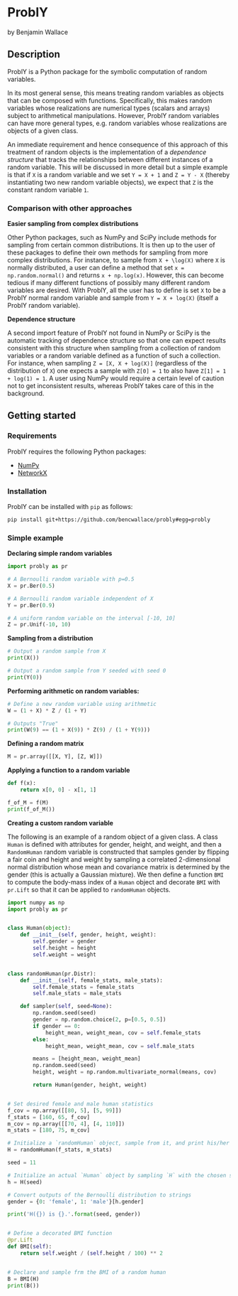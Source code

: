 # ProblY
by Benjamin Wallace

## Description

ProblY is a Python package for the symbolic computation of random variables.

In its most general sense, this means treating random variables as objects that can be composed with functions. Specifically, this makes random variables whose realizations are numerical types (scalars and arrays) subject to arithmetical manipulations. However, ProblY random variables can have more general types, e.g. random variables whose realizations are objects of a given class.

An immediate requirement and hence consequence of this approach of this treatment of random objects is the implementation of a *dependence structure* that tracks the relationships between different instances of a random variable. This will be discussed in more detail but a simple example is that if `X` is a random variable and we set `Y = X + 1` and `Z = Y - X` (thereby instantiating two new random variable objects), we expect that `Z` is the constant random variable `1`.

### Comparison with other approaches

**Easier sampling from complex distributions**

Other Python packages, such as NumPy and SciPy include methods for sampling from certain common distributions. It is then up to the user of these packages to define their own methods for sampling from more complex distributions. For instance, to sample from `X + \log(X)` where `X` is normally distributed, a user can define a method that set `x = np.random.normal()` and returns `x + np.log(x)`. However, this can become tedious if many different functions of possibly many different random variables are desired. With ProblY, all the user has to define is set `X` to be a ProblY normal random variable and sample from
`Y = X + log(X)` (itself a ProblY random variable).

**Dependence structure**

A second import feature of ProblY not found in NumPy or SciPy is the automatic tracking of dependence structure so that one can expect results consistent with this structure when sampling from a collection of random variables or a random variable defined as a function of such a collection.
For instance, when sampling `Z = [X, X + log(X)]` (regardless of the distribution of `X`) one expects a sample with `Z[0] = 1` to also have `Z[1] = 1 + log(1) = 1`. A user using NumPy would require a certain level of caution not to get inconsistent results, whereas ProblY takes care of this in the background.

## Getting started

### Requirements

ProblY requires the following Python packages:
* [NumPy](http://www.numpy.org/)
* [NetworkX](https://networkx.github.io/)

### Installation

ProblY can be installed with `pip` as follows:
```bash
pip install git+https://github.com/bencwallace/probly#egg=probly
```
### Simple example

**Declaring simple random variables**
```python
import probly as pr

# A Bernoulli random variable with p=0.5
X = pr.Ber(0.5)

# A Bernoulli random variable independent of X
Y = pr.Ber(0.9)

# A uniform random variable on the interval [-10, 10]
Z = pr.Unif(-10, 10)
```

**Sampling from a distribution**
```python
# Output a random sample from X
print(X())

# Output a random sample from Y seeded with seed 0
print(Y(0))
```

**Performing arithmetic on random variables:**
```python
# Define a new random variable using arithmetic
W = (1 + X) * Z / (1 + Y)

# Outputs "True"
print(W(9) == (1 + X(9)) * Z(9) / (1 + Y(9)))
```

**Defining a random matrix**
```python
M = pr.array([[X, Y], [Z, W]])
```

**Applying a function to a random variable**
```python
def f(x):
	return x[0, 0] - x[1, 1]

f_of_M = f(M)
print(f_of_M())
```

**Creating a custom random variable**

The following is an example of a random object of a given class.
A class `Human` is defined with attributes for gender, height, and weight,
and then a `RandomHuman` random variable is constructed that samples
gender by flipping a fair coin and height and weight by sampling a
correlated 2-dimensional normal distribution whose mean and covariance
matrix is determined by the gender (this is actually a Gaussian mixture).
We then define a function `BMI` to compute the body-mass index of a
`Human` object and decorate `BMI` with `pr.Lift` so that it can be applied
to `randomHuman` objects.
```python
import numpy as np
import probly as pr


class Human(object):
    def __init__(self, gender, height, weight):
        self.gender = gender
        self.height = height
        self.weight = weight


class randomHuman(pr.Distr):
    def __init__(self, female_stats, male_stats):
        self.female_stats = female_stats
        self.male_stats = male_stats

    def sampler(self, seed=None):
        np.random.seed(seed)
        gender = np.random.choice(2, p=[0.5, 0.5])
        if gender == 0:
            height_mean, weight_mean, cov = self.female_stats
        else:
            height_mean, weight_mean, cov = self.male_stats

        means = [height_mean, weight_mean]
        np.random.seed(seed)
        height, weight = np.random.multivariate_normal(means, cov)

        return Human(gender, height, weight)


# Set desired female and male human statistics
f_cov = np.array([[80, 5], [5, 99]])
f_stats = [160, 65, f_cov]
m_cov = np.array([[70, 4], [4, 110]])
m_stats = [180, 75, m_cov]

# Initialize a `randomHuman` object, sample from it, and print his/her gender
H = randomHuman(f_stats, m_stats)

seed = 11

# Initialize an actual `Human` object by sampling `H` with the chosen seed
h = H(seed)

# Convert outputs of the Bernoulli distribution to strings
gender = {0: 'female', 1: 'male'}[h.gender]

print('H({}) is {}.'.format(seed, gender))


# Define a decorated BMI function
@pr.Lift
def BMI(self):
    return self.weight / (self.height / 100) ** 2


# Declare and sample frm the BMI of a random human
B = BMI(H)
print(B())
```
